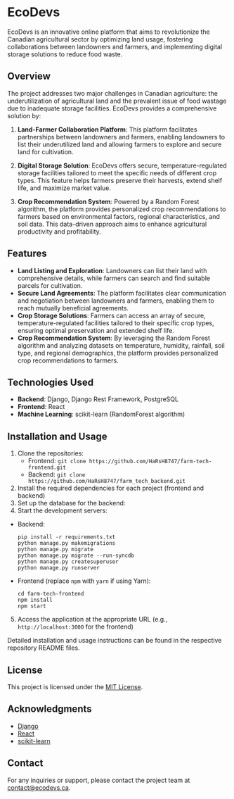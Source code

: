 # EcoDevs

EcoDevs is an innovative online platform that aims to revolutionize the Canadian agricultural sector by optimizing land usage, fostering collaborations between landowners and farmers, and implementing digital storage solutions to reduce food waste.

## Overview

The project addresses two major challenges in Canadian agriculture: the underutilization of agricultural land and the prevalent issue of food wastage due to inadequate storage facilities. EcoDevs provides a comprehensive solution by:

1. **Land-Farmer Collaboration Platform**: This platform facilitates partnerships between landowners and farmers, enabling landowners to list their underutilized land and allowing farmers to explore and secure land for cultivation.

2. **Digital Storage Solution**: EcoDevs offers secure, temperature-regulated storage facilities tailored to meet the specific needs of different crop types. This feature helps farmers preserve their harvests, extend shelf life, and maximize market value.

3. **Crop Recommendation System**: Powered by a Random Forest algorithm, the platform provides personalized crop recommendations to farmers based on environmental factors, regional characteristics, and soil data. This data-driven approach aims to enhance agricultural productivity and profitability.

## Features

- **Land Listing and Exploration**: Landowners can list their land with comprehensive details, while farmers can search and find suitable parcels for cultivation.
- **Secure Land Agreements**: The platform facilitates clear communication and negotiation between landowners and farmers, enabling them to reach mutually beneficial agreements.
- **Crop Storage Solutions**: Farmers can access an array of secure, temperature-regulated facilities tailored to their specific crop types, ensuring optimal preservation and extended shelf life.
- **Crop Recommendation System**: By leveraging the Random Forest algorithm and analyzing datasets on temperature, humidity, rainfall, soil type, and regional demographics, the platform provides personalized crop recommendations to farmers.

## Technologies Used

- **Backend**: Django, Django Rest Framework, PostgreSQL
- **Frontend**: React
- **Machine Learning**: scikit-learn (RandomForest algorithm)

## Installation and Usage

1. Clone the repositories:
   - Frontend: `git clone https://github.com/HaRsH8747/farm-tech-frontend.git`
   - Backend: `git clone https://github.com/HaRsH8747/farm_tech_backend.git`
2. Install the required dependencies for each project (frontend and backend)
3. Set up the database for the backend:
4. Start the development servers:
- Backend:
  ```
  pip install -r requirements.txt
  python manage.py makemigrations
  python manage.py migrate
  python manage.py migrate --run-syncdb
  python manage.py createsuperuser
  python manage.py runserver
  ```
- Frontend (replace `npm` with `yarn` if using Yarn):
  ```
  cd farm-tech-frontend
  npm install
  npm start
  ```
5. Access the application at the appropriate URL (e.g., `http://localhost:3000` for the frontend)

Detailed installation and usage instructions can be found in the respective repository README files.

## License

This project is licensed under the [MIT License](LICENSE).

## Acknowledgments

- [Django](https://www.djangoproject.com/)
- [React](https://reactjs.org/)
- [scikit-learn](https://scikit-learn.org/)

## Contact

For any inquiries or support, please contact the project team at [contact@ecodevs.ca](mailto:contact@ecodevs.ca).

